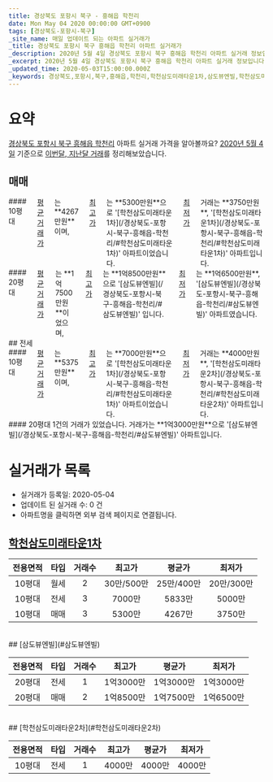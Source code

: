 ```yaml
---
title: 경상북도 포항시 북구 - 흥해읍 학천리
date: Mon May 04 2020 00:00:00 GMT+0900
tags: [경상북도-포항시-북구]
_site_name: 매일 업데이트 되는 아파트 실거래가
_title: 경상북도 포항시 북구 흥해읍 학천리 아파트 실거래가
_description: 2020년 5월 4일 경상북도 포항시 북구 흥해읍 학천리 아파트 실거래 정보입니다. 3건 아파트 정보가 있습니다.
_excerpt: 2020년 5월 4일 경상북도 포항시 북구 흥해읍 학천리 아파트 실거래 정보입니다. 3건 아파트 정보가 있습니다.
_updated_time: 2020-05-03T15:00:00.000Z
_keywords: 경상북도,포항시,북구,흥해읍,학천리,학천삼도미래타운1차,삼도뷰엔빌,학천삼도미래타운2차
---
```





# 요약
<ins>경상북도 포항시 북구 흥해읍 학천리</ins> 아파트 실거래 가격을 알아볼까요? <ins>2020년 5월 4일</ins> 기준으로 <ins>이번달, 지난달 거래</ins>를 정리해보았습니다.

## 매매
<div class="container">
<div class="six columns" markdown="1">
#### 10평대
<ins>평균 거래가</ins>는 **4267만원**이며, <ins>최고가</ins>는 **5300만원**으로 '[학천삼도미래타운1차](/경상북도-포항시-북구-흥해읍-학천리/#학천삼도미래타운1차)' 아파트이었습니다. <ins>최저가</ins> 거래는 **3750만원**, '[학천삼도미래타운1차](/경상북도-포항시-북구-흥해읍-학천리/#학천삼도미래타운1차)' 아파트입니다.
</div>
<div class="six columns" markdown="1">
#### 20평대
<ins>평균 거래가</ins>는 **1억7500만원**이었으며, <ins>최고가</ins>는 **1억8500만원**으로 '[삼도뷰엔빌](/경상북도-포항시-북구-흥해읍-학천리/#삼도뷰엔빌)' 입니다. <ins>최저가</ins>는 **1억6500만원**, '[삼도뷰엔빌](/경상북도-포항시-북구-흥해읍-학천리/#삼도뷰엔빌)' 아파트였습니다.
</div>
</div>
## 전세
<div class="container">
<div class="six columns" markdown="1">
#### 10평대
<ins>평균 거래가</ins>는 **5375만원**이며, <ins>최고가</ins>는 **7000만원**으로 '[학천삼도미래타운1차](/경상북도-포항시-북구-흥해읍-학천리/#학천삼도미래타운1차)' 아파트이었습니다. <ins>최저가</ins> 거래는 **4000만원**, '[학천삼도미래타운2차](/경상북도-포항시-북구-흥해읍-학천리/#학천삼도미래타운2차)' 아파트입니다.
</div>
<div class="six columns" markdown="1">
#### 20평대
1건의 거래가 있었습니다. 거래가는 **1억3000만원**으로 '[삼도뷰엔빌](/경상북도-포항시-북구-흥해읍-학천리/#삼도뷰엔빌)' 아파트입니다.
</div>
</div>



# 실거래가 목록
- 실거래가 등록일: 2020-05-04
- 업데이트 된 실거래 수: 0 건
- 아파트명을 클릭하면 외부 검색 페이지로 연결됩니다.

## [학천삼도미래타운1차](#학천삼도미래타운1차)

|전용면적|타입|거래수|최고가|평균가|최저가|
|:---:|:---:|:---:|:---:|:---:|:---:|
|10평대|<span class="deal-type-3">월세</span>|2|30만/500만|25만/400만|20만/300만|
|10평대|<span class="deal-type-2">전세</span>|3|7000만|5833만|5000만|
|10평대|<span class="deal-type-1">매매</span>|3|5300만|4267만|3750만|

<br/>
## [삼도뷰엔빌](#삼도뷰엔빌)

|전용면적|타입|거래수|최고가|평균가|최저가|
|:---:|:---:|:---:|:---:|:---:|:---:|
|20평대|<span class="deal-type-2">전세</span>|1|1억3000만|1억3000만|1억3000만|
|20평대|<span class="deal-type-1">매매</span>|2|1억8500만|1억7500만|1억6500만|

<br/>
## [학천삼도미래타운2차](#학천삼도미래타운2차)

|전용면적|타입|거래수|최고가|평균가|최저가|
|:---:|:---:|:---:|:---:|:---:|:---:|
|10평대|<span class="deal-type-2">전세</span>|1|4000만|4000만|4000만|

<br/>



